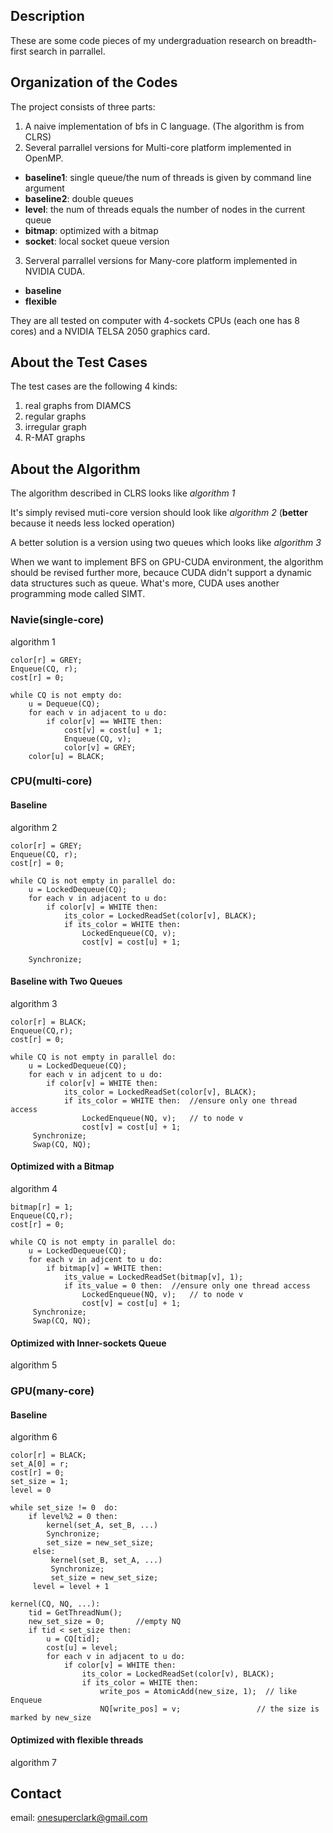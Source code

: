 

## Description
 

These are some code pieces of my undergraduation research on breadth-first search in parrallel.



## Organization of the Codes

The project consists of three parts:

1. A naive implementation of bfs in C language. (The algorithm is from CLRS)
2. Several parrallel versions for Multi-core platform implemented in OpenMP.
 * **baseline1**: single queue/the num of threads is given by command line argument
 * **baseline2**: double queues
 * **level**: the num of threads equals the number of nodes in the current queue
 * **bitmap**: optimized with a bitmap 
 * **socket**: local socket queue version
3. Serveral parrallel versions for Many-core platform implemented in NVIDIA CUDA.
 * **baseline**
 * **flexible**

They are all tested on computer with 4-sockets CPUs (each one has 8 cores) and a NVIDIA TELSA 2050 graphics card. 

## About the Test Cases


The test cases are the following 4 kinds:

1. real graphs from DIAMCS
2. regular graphs
3. irregular graph
4. R-MAT graphs


## About the Algorithm

The algorithm described in CLRS looks like *algorithm 1*


It's simply revised muti-core version should look like *algorithm 2* (**better** because it needs less locked operation)


A better solution is a version using two queues which looks like *algorithm 3*


When we want to implement BFS on GPU-CUDA environment, the algorithm should be revised further more, becauce CUDA didn't support a dynamic data structures such as queue. What's more, CUDA uses another programming mode called SIMT.




### Navie(single-core)


algorithm 1

    color[r] = GREY;
    Enqueue(CQ, r);
    cost[r] = 0;
    
    while CQ is not empty do:
        u = Dequeue(CQ);
        for each v in adjacent to u do:
            if color[v] == WHITE then:
                cost[v] = cost[u] + 1;
                Enqueue(CQ, v);
                color[v] = GREY;
        color[u] = BLACK;


### CPU(multi-core)

#### Baseline

algorithm 2

    color[r] = GREY;
    Enqueue(CQ, r);
    cost[r] = 0;

    while CQ is not empty in parallel do:
        u = LockedDequeue(CQ);
        for each v in adjacent to u do:
            if color[v] = WHITE then:
                its_color = LockedReadSet(color[v], BLACK);
                if its_color = WHITE then:
                    LockedEnqueue(CQ, v);
                    cost[v] = cost[u] + 1;
                  
        Synchronize;
        
            


#### Baseline with Two Queues

algorithm 3

    color[r] = BLACK;
    Enqueue(CQ,r);
    cost[r] = 0;

    while CQ is not empty in parallel do:
        u = LockedDequeue(CQ);
        for each v in adjcent to u do:
            if color[v] = WHITE then:
                its_color = LockedReadSet(color[v], BLACK);
                if its_color = WHITE then:  //ensure only one thread access
                    LockedEnqueue(NQ, v);   // to node v
                    cost[v] = cost[u] + 1;
         Synchronize;
         Swap(CQ, NQ);
    
    

#### Optimized with a Bitmap

algorithm 4

    bitmap[r] = 1;
    Enqueue(CQ,r);
    cost[r] = 0;

    while CQ is not empty in parallel do:
        u = LockedDequeue(CQ);
        for each v in adjcent to u do:
            if bitmap[v] = WHITE then:
                its_value = LockedReadSet(bitmap[v], 1);
                if its_value = 0 then:  //ensure only one thread access
                    LockedEnqueue(NQ, v);   // to node v
                    cost[v] = cost[u] + 1;  
         Synchronize;
         Swap(CQ, NQ);


#### Optimized with Inner-sockets Queue


algorithm 5

### GPU(many-core)


#### Baseline

algorithm 6

    color[r] = BLACK;
    set_A[0] = r;
    cost[r] = 0;
    set_size = 1;
    level = 0
    
    while set_size != 0  do:
        if level%2 = 0 then:
            kernel(set_A, set_B, ...)
            Synchronize;
            set_size = new_set_size;
         else:
             kernel(set_B, set_A, ...)
             Synchronize;
             set_size = new_set_size;
         level = level + 1
         
    kernel(CQ, NQ, ...):
        tid = GetThreadNum();
        new_set_size = 0;       //empty NQ
        if tid < set_size then:
            u = CQ[tid];
            cost[u] = level;
            for each v in adjacent to u do:
                if color[v] = WHITE then:
                    its_color = LockedReadSet(color[v), BLACK);
                    if its_color = WHITE then:
                        write_pos = AtomicAdd(new_size, 1);  // like Enqueue
                        NQ[write_pos] = v;                 // the size is marked by new_size
                    



#### Optimized with flexible threads

algorithm 7



## Contact


email: onesuperclark@gmail.com
